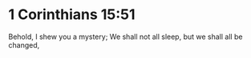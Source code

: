 # 1 Corinthians 15:51

Behold, I shew you a mystery; We shall not all sleep, but we shall all be changed,